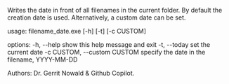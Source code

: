 Writes the date in front of all filenames in the current folder.
By default the creation date is used.
Alternatively, a custom date can be set.

usage: filename_date.exe [-h] [-t] [-c CUSTOM]

options:
  -h, --help            show this help message and exit
  -t, --today           set the current date
  -c CUSTOM, --custom CUSTOM
                        specify the date in the filename, YYYY-MM-DD
  
Authors: Dr. Gerrit Nowald & Github Copilot.